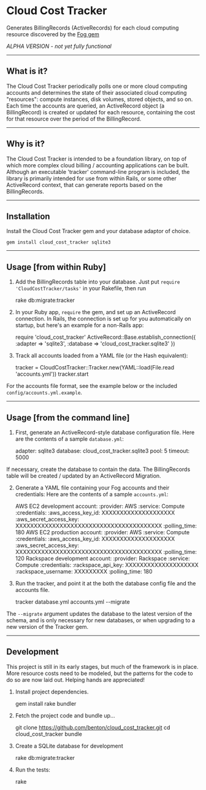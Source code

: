 Cloud Cost Tracker
================
Generates BillingRecords (ActiveRecords) for each cloud computing resource
discovered by the [Fog gem](https://github.com/fog/fog)

  *ALPHA VERSION - not yet fully functional*


----------------
What is it?
----------------
The Cloud Cost Tracker periodically polls one or more cloud computing accounts and determines the state of their associated cloud computing "resources": compute instances, disk volumes, stored objects, and so on. Each time the accounts are queried, an ActiveRecord object (a BillingRecord) is created or updated for each resource, containing the cost for that resource over the period of the BillingRecord.


----------------
Why is it?
----------------
The Cloud Cost Tracker is intended to be a foundation library, on top of which more complex cloud billing / accounting applications can be built. Although an executable 'tracker' command-line program is included, the library is primarily intended for use from within Rails, or some other ActiveRecord context, that can generate reports based on the BillingRecords.


----------------
Installation
----------------
Install the Cloud Cost Tracker gem and your database adaptor of choice.

    gem install cloud_cost_tracker sqlite3


----------------
Usage [from within Ruby]
----------------
1) Add the BillingRecords table into your database.
  Just put `require 'CloudCostTracker/tasks'` in your Rakefile, then run

    rake db:migrate:tracker

2) In your Ruby app, `require` the gem, and set up an ActiveRecord connection. In Rails, the connection is set up for you automatically on startup, but here's an example for a non-Rails app:

    require 'cloud_cost_tracker'
    ActiveRecord::Base.establish_connection({
      :adapter => 'sqlite3', :database => 'cloud_cost_tracker.sqlite3'
    })

3) Track all accounts loaded from a YAML file (or the Hash equivalent):

    tracker = CloudCostTracker::Tracker.new(YAML::load(File.read 'accounts.yml'))
    tracker.start

  For the accounts file format, see the example below or the included `config/accounts.yml.example`.


----------------
Usage [from the command line]
----------------
1) First, generate an ActiveRecord-style database configuration file.
   Here are the contents of a sample `database.yml`:

    adapter: sqlite3
    database: cloud_cost_tracker.sqlite3
    pool: 5
    timeout: 5000

  If necessary, create the database to contain the data. The BillingRecords table will be created / updated by an ActiveRecord Migration.

2) Generate a YAML file containing your Fog accounts and their credentials:
   Here are the contents of a sample `accounts.yml`:

    AWS EC2 development account:
      :provider: AWS
      :service: Compute
      :credentials:
        :aws_access_key_id: XXXXXXXXXXXXXXXXXXXX
        :aws_secret_access_key: XXXXXXXXXXXXXXXXXXXXXXXXXXXXXXXXXXXXXXXX
      :polling_time: 180
    AWS EC2 production account:
      :provider: AWS
      :service: Compute
      :credentials:
        :aws_access_key_id: XXXXXXXXXXXXXXXXXXXX
        :aws_secret_access_key: XXXXXXXXXXXXXXXXXXXXXXXXXXXXXXXXXXXXXXXX
      :polling_time: 120
    Rackspace development account:
      :provider: Rackspace
      :service: Compute
      :credentials:
        :rackspace_api_key: XXXXXXXXXXXXXXXXXXXX
        :rackspace_username: XXXXXXXXX
      :polling_time: 180

3) Run the tracker, and point it at the both the database config file and the accounts file.

    tracker database.yml accounts.yml --migrate

  The `--migrate` argument updates the database to the latest version of the schema, and is only necessary for new databases, or when upgrading to a new version of the Tracker gem.


----------------
Development
----------------
This project is still in its early stages, but much of the framework is in place. More resource costs need to be modeled, but the patterns for the code to do so are now laid out. Helping hands are appreciated!

1) Install project dependencies.

    gem install rake bundler

2) Fetch the project code and bundle up...

    git clone https://github.com/benton/cloud_cost_tracker.git
    cd cloud_cost_tracker
    bundle

3) Create a SQLite database for development

    rake db:migrate:tracker

4) Run the tests:

    rake
